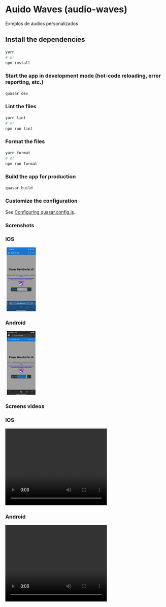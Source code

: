 # Auido Waves (audio-waves)

Exmplos de áudios personalizados

## Install the dependencies

```bash
yarn
# or
npm install
```

### Start the app in development mode (hot-code reloading, error reporting, etc.)

```bash
quasar dev
```

### Lint the files

```bash
yarn lint
# or
npm run lint
```

### Format the files

```bash
yarn format
# or
npm run format
```

### Build the app for production

```bash
quasar build
```

### Customize the configuration

See [Configuring quasar.config.js](https://v2.quasar.dev/quasar-cli-vite/quasar-config-js).

### Screnshots

### IOS

<img src="./public/screen-ios.jpg" style="object-fit: contain; height: 200px; width: 100px">

### Android

<img src="./public/screen-android.jpg" style="object-fit: contain; height: 200px; width: 100px">

### Screens videos

### IOS

<video width="320" height="240" controls>
  <source src="./public/ios.mp4" type="video/mp4">
  Your browser does not support the video tag.
</video>

### Android

<video width="320" height="240" controls>
  <source src="./public/android.mp4" type="video/mp4">
  Your browser does not support the video tag.
</video>
